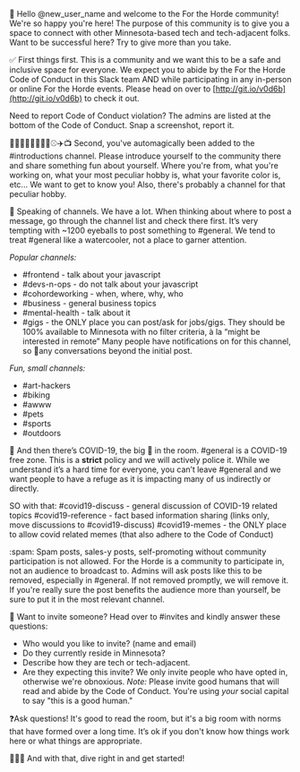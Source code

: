 👋 Hello @new_user_name and welcome to the For the Horde community! We're so happy you're here! The purpose of this community is to give you a space to connect with other Minnesota-based tech and tech-adjacent folks. Want to be successful here? Try to give more than you take.

✅ First things first. This is a community and we want this to be a safe and inclusive space for everyone. We expect you to abide by the For the Horde Code of Conduct in this Slack team AND while participating in any in-person or online For the Horde events. Please head on over to [http://git.io/v0d6b](http://git.io/v0d6b) to check it out.

Need to report Code of Conduct violation? The admins are listed at the bottom of the Code of Conduct. Snap a screenshot, report it.

🚴🏿‍♀️🕺🏻👩‍💻😻⚾️✈️📺 Second, you've automagically been added to the #introductions channel. Please introduce yourself to the community there and share something fun about yourself. Where you're from, what you're working on, what your most peculiar hobby is, what your favorite color is, etc... We want to get to know you! Also, there's probably a channel for that peculiar hobby.

📣 Speaking of channels. We have a lot. When thinking about where to post a message, go through the channel list and check there first. It’s very tempting with ~1200 eyeballs to post something to #general. We tend to treat #general like a watercooler, not a place to garner attention.

_Popular channels:_

- #frontend - talk about your javascript
- #devs-n-ops - do not talk about your javascript
- #cohordeworking - when, where, why, who
- #business - general business topics
- #mental-health - talk about it
- #gigs - the ONLY place you can post/ask for jobs/gigs. They should be 100% available to Minnesota with no filter criteria, à la “might be interested in remote” Many people have notifications on for this channel, so 🧵any conversations beyond the initial post.

_Fun, small channels:_

- #art-hackers
- #biking
- #awww
- #pets
- #sports
- #outdoors

🦠 And then there’s COVID-19, the big 🐘 in the room. #general is a COVID-19 free zone. This is a **strict** policy and we will actively police it. While we understand it’s a hard time for everyone, you can’t leave #general and we want people to have a refuge as it is impacting many of us indirectly or directly.

SO with that:
#covid19-discuss - general discussion of COVID-19 related topics
#covid19-reference - fact based information sharing (links only, move discussions to #covid19-discuss)
#covid19-memes - the ONLY place to allow covid related memes (that also adhere to the Code of Conduct)

:spam: Spam posts, sales-y posts, self-promoting without community participation is not allowed. For the Horde is a community to participate in, not an audience to broadcast to. Admins will ask posts like this to be removed, especially in #general. If not removed promptly, we will remove it. If you're really sure the post benefits the audience more than yourself, be sure to put it in the most relevant channel.

💌 Want to invite someone? Head over to #invites and kindly answer these questions:
- Who would you like to invite? (name and email)
- Do they currently reside in Minnesota?
- Describe how they are tech or tech-adjacent.
- Are they expecting this invite? We only invite people who have opted in, otherwise we're obnoxious.
_Note:_ Please invite good humans that will read and abide by the Code of Conduct. You're using _your_ social capital to say "this is a good human."

❓Ask questions! It's good to read the room, but it's a big room with norms that have formed over a long time. It’s ok if you don't know how things work here or what things are appropriate.

🏊🏽‍♀️ And with that, dive right in and get started!
